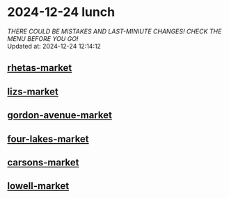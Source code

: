 # 2024-12-24 lunch  
*THERE COULD BE MISTAKES AND LAST-MINIUTE CHANGES! CHECK THE MENU BEFORE YOU GO!*  
Updated at: 2024-12-24 12:14:12  
## [rhetas-market](https://wisc-housingdining.nutrislice.com/menu/rhetas-market/lunch/2024-12-24)  
## [lizs-market](https://wisc-housingdining.nutrislice.com/menu/lizs-market/lunch/2024-12-24)  
## [gordon-avenue-market](https://wisc-housingdining.nutrislice.com/menu/gordon-avenue-market/lunch/2024-12-24)  
## [four-lakes-market](https://wisc-housingdining.nutrislice.com/menu/four-lakes-market/lunch/2024-12-24)  
## [carsons-market](https://wisc-housingdining.nutrislice.com/menu/carsons-market/lunch/2024-12-24)  
## [lowell-market](https://wisc-housingdining.nutrislice.com/menu/lowell-market/lunch/2024-12-24)  
  
